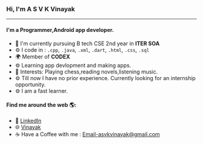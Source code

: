 ### Hi, I'm A S V K Vinayak
---

#### I'm a Programmer,Android app developer.

- 🏢 I'm currently pursuing B tech CSE 2nd year in **ITER SOA**
- ⚙️ I code in : `.cpp`, `.java`, `.xml`, `.dart`, `.html`, `.css`, `.sql`
- 🌍 Member of **CODEX**
- ⚙️ Learning app devlopment and making apps.
- 💜 Interests: Playing chess,reading novels,listening music.
- ⚙️  Till now I have no prior experience. Currently looking for an internship opportunity.
- ⚙️  I am a fast learner.

#### Find me around the web 🌎:
- 💼 <a href="https://www.linkedin.com/in/a-s-v-k-vinayak-228a62127">LinkedIn</a>
- 🌐 <a href="https://asvkvinayak.github.io">Vinayak</a>
- ☕ Have a Coffee with me : Email-asvkvinayak@gmail.com
